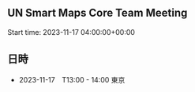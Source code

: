 ## UN Smart Maps Core Team Meeting
Start time: 2023-11-17 04:00:00+00:00

## 日時

- 2023-11-17　T13:00 - 14:00 東京
